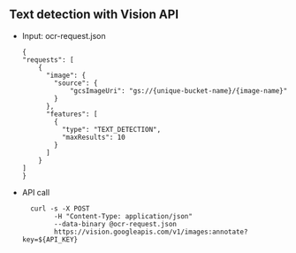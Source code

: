 ## Text detection with Vision API


- Input: ocr-request.json
  ```  
  {
  "requests": [
      {
        "image": {
          "source": {
              "gcsImageUri": "gs://{unique-bucket-name}/{image-name}"
          }
        },
        "features": [
          {
            "type": "TEXT_DETECTION",
            "maxResults": 10
          }
        ]
      }
  ]
  }

  ```
  
- API call
  ```
    curl -s -X POST 
          -H "Content-Type: application/json" 
          --data-binary @ocr-request.json 
          https://vision.googleapis.com/v1/images:annotate?key=${API_KEY}
  ```
  
